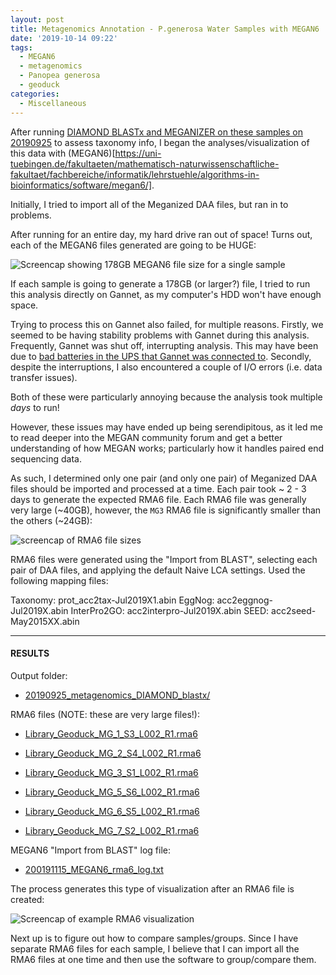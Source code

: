 ```yaml
---
layout: post
title: Metagenomics Annotation - P.generosa Water Samples with MEGAN6
date: '2019-10-14 09:22'
tags:
  - MEGAN6
  - metagenomics
  - Panopea generosa
  - geoduck
categories:
  - Miscellaneous
---
```

After running [DIAMOND BLASTx and MEGANIZER on these samples on 20190925](https://robertslab.github.io/sams-notebook/2019/09/25/Metagenomics-Annotation-P.generosa-Water-Samples-Using-DIAMOND-BLASTx-on-Mox.html) to assess taxonomy info, I began the analyses/visualization of this data with (MEGAN6)[https://uni-tuebingen.de/fakultaeten/mathematisch-naturwissenschaftliche-fakultaet/fachbereiche/informatik/lehrstuehle/algorithms-in-bioinformatics/software/megan6/].


Initially, I tried to import all of the Meganized DAA files, but ran in to  problems.

After running for an entire day, my hard drive ran out of space! Turns out, each of the MEGAN6 files generated are going to be HUGE:

![Screencap showing 178GB MEGAN6 file size for a single sample](https://github.com/RobertsLab/sams-notebook/blob/master/images/screencaps/20191014_metagenomics_MEGAN6_filesize.png?raw=true)

If each sample is going to generate a 178GB (or larger?) file, I tried to run this analysis directly on Gannet, as my computer's HDD won't have enough space.

Trying to process this on Gannet also failed, for multiple reasons. Firstly, we seemed to be having stability problems with Gannet during this analysis. Frequently, Gannet was shut off, interrupting analysis. This may have been due to [bad batteries in the UPS that Gannet was connected to](https://robertslab.github.io/sams-notebook/2019/10/22/Lab-Maintenance-Cluster-UPS-Battery-Replacement.html). Secondly, despite the interruptions, I also encountered a couple of I/O errors (i.e. data transfer issues).

Both of these were particularly annoying because the analysis took multiple _days_ to  run!

However, these issues may have ended up being serendipitous, as it led me to read deeper into the MEGAN community forum and get a better understanding of how MEGAN works; particularly how it handles paired end sequencing data.

As such, I determined only one pair (and only one pair) of Meganized DAA files should be imported and processed at a time. Each pair took ~ 2 - 3 days to generate the expected RMA6 file. Each RMA6 file was generally very large (~40GB), however, the `MG3` RMA6 file is significantly smaller than the others (~24GB):

![screencap of RMA6 file sizes](https://github.com/RobertsLab/sams-notebook/blob/master/images/screencaps/20191014_metagenomics_MEGAN6_filesize-01.png?raw=true)

RMA6 files were generated using the "Import from BLAST", selecting each pair of DAA files, and applying the default Naive LCA settings. Used the following mapping files:

Taxonomy: prot_acc2tax-Jul2019X1.abin
EggNog: acc2eggnog-Jul2019X.abin
InterPro2GO: acc2interpro-Jul2019X.abin
SEED: acc2seed-May2015XX.abin


---

#### RESULTS

Output folder:

- [20190925_metagenomics_DIAMOND_blastx/](https://gannet.fish.washington.edu/Atumefaciens/20190925_metagenomics_DIAMOND_blastx/)

RMA6 files (NOTE: these are very large files!):

- [Library_Geoduck_MG_1_S3_L002_R1.rma6](https://gannet.fish.washington.edu/Atumefaciens/20190925_metagenomics_DIAMOND_blastx/Library_Geoduck_MG_1_S3_L002_R1.rma6)

- [Library_Geoduck_MG_2_S4_L002_R1.rma6](https://gannet.fish.washington.edu/Atumefaciens/20190925_metagenomics_DIAMOND_blastx/Library_Geoduck_MG_2_S4_L002_R1.rma6)

- [Library_Geoduck_MG_3_S1_L002_R1.rma6](https://gannet.fish.washington.edu/Atumefaciens/20190925_metagenomics_DIAMOND_blastx/Library_Geoduck_MG_3_S1_L002_R1.rma6)

- [Library_Geoduck_MG_5_S6_L002_R1.rma6](https://gannet.fish.washington.edu/Atumefaciens/20190925_metagenomics_DIAMOND_blastx/Library_Geoduck_MG_5_S6_L002_R1.rma6)

- [Library_Geoduck_MG_6_S5_L002_R1.rma6](https://gannet.fish.washington.edu/Atumefaciens/20190925_metagenomics_DIAMOND_blastx/Library_Geoduck_MG_6_S5_L002_R1.rma6)

- [Library_Geoduck_MG_7_S2_L002_R1.rma6](https://gannet.fish.washington.edu/Atumefaciens/20190925_metagenomics_DIAMOND_blastx/Library_Geoduck_MG_7_S2_L002_R1.rma6)

MEGAN6 "Import from BLAST" log file:

- [200191115_MEGAN6_rma6_log.txt](https://gannet.fish.washington.edu/Atumefaciens/20190925_metagenomics_DIAMOND_blastx/200191115_MEGAN6_rma6_log.txt)

The process generates this type of visualization after an RMA6 file is created:

![Screencap of example RMA6 visualization](https://github.com/RobertsLab/sams-notebook/blob/master/images/screencaps/20191014_metagenomics_MEGAN6_output_example.png?raw=true)


Next up is to figure out how to compare samples/groups. Since I have separate RMA6 files for each sample, I believe that I can import all the RMA6 files at one time and then use the software to group/compare them.
